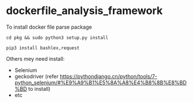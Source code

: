 # dockerfile_analysis_framework

To install docker file parse package

``cd pkg && sudo python3 setup.py install``

``pip3 install bashlex,request``

Others mey need install:

- Selenium
- geckodriver (refer https://pythondjango.cn/python/tools/7-python_selenium/#%E9%A9%B1%E5%8A%A8%E4%B8%8B%E8%BD%BD to install)
- etc

